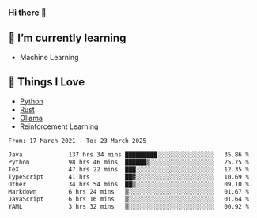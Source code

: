 ### Hi there 👋
<!-- ## About Me -->

## 🌱 I’m currently learning
- Machine Learning

## 🥰 Things I Love
- [Python](https://www.python.org/) 
- [Rust](https://www.rust-lang.org/)
- [Ollama](https://ollama.com)
- Reinforcement Learning

<!--START_SECTION:waka-->

```txt
From: 17 March 2021 - To: 23 March 2025

Java             137 hrs 34 mins █████████░░░░░░░░░░░░░░░░   35.86 %
Python           98 hrs 46 mins  ██████▒░░░░░░░░░░░░░░░░░░   25.75 %
TeX              47 hrs 22 mins  ███░░░░░░░░░░░░░░░░░░░░░░   12.35 %
TypeScript       41 hrs          ██▓░░░░░░░░░░░░░░░░░░░░░░   10.69 %
Other            34 hrs 54 mins  ██▒░░░░░░░░░░░░░░░░░░░░░░   09.10 %
Markdown         6 hrs 24 mins   ▒░░░░░░░░░░░░░░░░░░░░░░░░   01.67 %
JavaScript       6 hrs 16 mins   ▒░░░░░░░░░░░░░░░░░░░░░░░░   01.64 %
YAML             3 hrs 32 mins   ▒░░░░░░░░░░░░░░░░░░░░░░░░   00.92 %
```

<!--END_SECTION:waka-->

<!--
**CharlesC03/CharlesC03** is a ✨ _special_ ✨ repository because its `README.md` (this file) appears on your GitHub profile.

Here are some ideas to get you started:

- 🔭 I’m currently working on ...
- 🌱 I’m currently learning ...
- 👯 I’m looking to collaborate on ...
- 🤔 I’m looking for help with ...
- 💬 Ask me about ...
- 📫 How to reach me: ...
- 😄 Pronouns: ...
- ⚡ Fun fact: ...
-->
